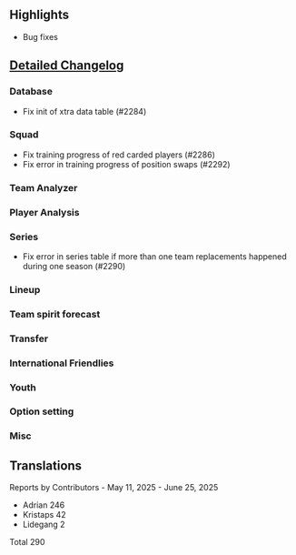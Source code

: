 ## Highlights

* Bug fixes

## [Detailed Changelog](https://github.com/ho-dev/HattrickOrganizer/milestone/29)

### Database
* Fix init of xtra data table (#2284)

### Squad
* Fix training progress of red carded players (#2286)
* Fix error in training progress of position swaps (#2292)

### Team Analyzer

### Player Analysis

### Series
* Fix error in series table if more than one team replacements happened during one season (#2290)

### Lineup

### Team spirit forecast

### Transfer

### International Friendlies

### Youth

### Option setting

### Misc

## Translations

Reports by Contributors - May 11, 2025 - June 25, 2025

* Adrian 246
* Kristaps 42
* Lidegang 2

Total 290